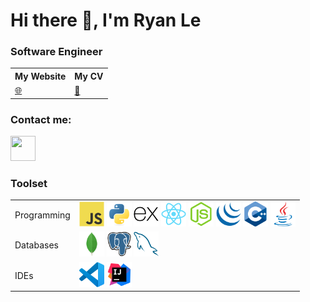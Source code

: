 # Hi there 👋, I'm Ryan Le

### Software Engineer

<table>
    <tr>
        <th>My Website</th>
        <th>My CV</th>
    </tr>
    <tr>
        <td>
            <a href="https://ryanqle.github.io/">🌐</a>
        </td>
        <td>
            <a href="https://docs.google.com/document/d/1msscDbS8GlR7SU8LJB-wx6_VdmEJ2Zoo6iQ6UhI59IU/edit?usp=sharing">📃</a>
        </td>
    </tr>
</table>

### Contact me:

<a href="https://www.linkedin.com/in/ryanqle/"><img src="https://www.vectorlogo.zone/logos/linkedin/linkedin-icon.svg" width="40" height="40"/></a>

### Toolset

<table>
  <tr>
    <td>Programming</td>
    <td>
      <img src="https://github.com/devicons/devicon/blob/v2.13.0/icons/javascript/javascript-original.svg" width="40" height="40"/>
      <img src="https://github.com/devicons/devicon/blob/v2.13.0/icons/python/python-original.svg" width="40" height="40"/>
      <img src="https://github.com/devicons/devicon/blob/v2.13.0/icons/express/express-original.svg" width="40" height="40"/>
      <img src="https://github.com/devicons/devicon/blob/v2.13.0/icons/react/react-original.svg" width="40" height="40"/>
      <img src="https://github.com/devicons/devicon/blob/v2.13.0/icons/nodejs/nodejs-original.svg" width="40" height="40"/>
      <img src="https://github.com/devicons/devicon/blob/v2.13.0/icons/jquery/jquery-original.svg" width="40" height="40"/>
      <img src="https://github.com/devicons/devicon/blob/v2.13.0/icons/cplusplus/cplusplus-original.svg" width="40" height="40"/>
      <img src="https://github.com/devicons/devicon/blob/v2.13.0/icons/java/java-original.svg" width="40" height="40"/>
    </td>
  </tr>
    <tr>
    <td>Databases</td>
    <td>
      <img src="https://github.com/devicons/devicon/blob/v2.13.0/icons/mongodb/mongodb-original.svg" width="40" height="40"/>
      <img src="https://github.com/devicons/devicon/blob/v2.13.0/icons/postgresql/postgresql-original.svg" width="40" height="40"/>
      <img src="https://github.com/devicons/devicon/blob/v2.13.0/icons/mysql/mysql-original.svg" width="40" height="40"/>
    </td>
  </tr>
  <tr>
    <td>IDEs</td>
    <td>
      <img src="https://github.com/devicons/devicon/blob/v2.13.0/icons/vscode/vscode-original.svg" width="40" height="40"/>
      <img src="https://github.com/devicons/devicon/blob/v2.13.0/icons/intellij/intellij-original.svg" width="40" height="40"/>
    </td>
  </tr>
  
</table>
